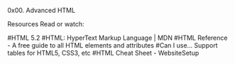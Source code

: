 0x00. Advanced HTML

Resources
Read or watch:

#HTML 5.2
#HTML: HyperText Markup Language | MDN
#HTML Reference - A free guide to all HTML elements and attributes
#Can I use… Support tables for HTML5, CSS3, etc
#HTML Cheat Sheet - WebsiteSetup

